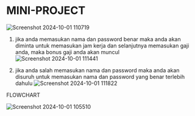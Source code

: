 # MINI-PROJECT
![Screenshot 2024-10-01 110719](https://github.com/user-attachments/assets/2e13a769-098c-4931-a6cf-57d9e6cb8ac3)

1. jika anda memasukan nama dan password benar maka anda akan diminta untuk memasukan jam kerja dan selanjutnya memasukan gaji anda, maka bonus gaji anda akan muncul
![Screenshot 2024-10-01 111441](https://github.com/user-attachments/assets/ed531843-2797-4624-8986-5cd0c132bafa)

2. jika anda salah memasukan nama dan password maka anda akan disuruh untuk memasukan nama dan password yang benar terlebih dahulu
![Screenshot 2024-10-01 111822](https://github.com/user-attachments/assets/a05a7d73-26a1-47d6-8db4-1bcdd7a436d3)


FLOWCHART

![Screenshot 2024-10-01 105510](https://github.com/user-attachments/assets/516f5bc0-611a-4928-93b6-a6bcec4b0a3c)


